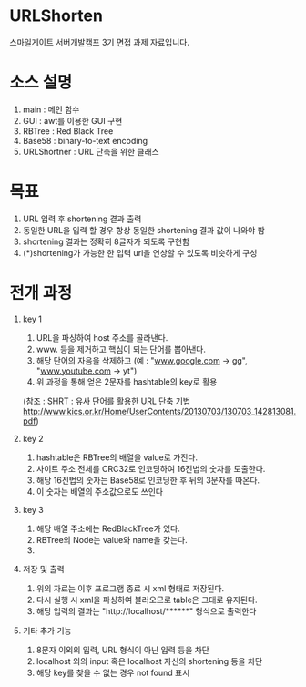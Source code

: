 # URLShorten

스마일게이트 서버개발캠프 3기 면접 과제 자료입니다.

# 소스 설명
1. main : 메인 함수
2. GUI : awt를 이용한 GUI 구현
3. RBTree : Red Black Tree
4. Base58 : binary-to-text encoding
5. URLShortner : URL 단축을 위한 클래스


# 목표

1. URL 입력 후 shortening 결과 출력
2. 동일한 URL을 입력 할 경우 항상 동일한 shortening 결과 값이 나와야 함
3. shortening 결과는 정확히 8글자가 되도록 구현함
4. (*)shortening가 가능한 한 입력 url을 연상할 수 있도록 비슷하게 구성


# 전개 과정

1) key 1
   1. URL을 파싱하여 host 주소를 골라낸다.
   2. www. 등을 제거하고 핵심이 되는 단어를 뽑아낸다.
   3. 해당 단어의 자음을 삭제하고
    (예 : "www.google.com -> gg", "www.youtube.com -> yt")
   4. 위 과정을 통해 얻은 2문자를 hashtable의 key로 활용
   
    (참조 : SHRT : 유사 단어를 활용한 URL 단축 기법 http://www.kics.or.kr/Home/UserContents/20130703/130703_142813081.pdf)

2) key 2
   1. hashtable은 RBTree의 배열을 value로 가진다.
   2. 사이트 주소 전체를 CRC32로 인코딩하여 16진법의 숫자를 도출한다.
   3. 해당 16진법의 숫자는 Base58로 인코딩한 후 뒤의 3문자를 따온다. 
   4. 이 숫자는 배열의 주소값으로도 쓰인다

3) key 3
   1. 해당 배열 주소에는 RedBlackTree가 있다.
   2. RBTree의 Node는 value와 name을 갖는다.
   3. 

4) 저장 및 출력
   1. 위의 자료는 이후 프로그램 종료 시 xml 형태로 저장된다.
   2. 다시 실행 시 xml을 파싱하여 불러오므로 table은 그대로 유지된다.
   3. 해당 입력의 결과는 "http://localhost/******" 형식으로 출력한다

5) 기타 추가 기능
   1. 8문자 이외의 입력, URL 형식이 아닌 입력 등을 차단
   2. localhost 외의 input 혹은 localhost 자신의 shortening 등을 차단
   3. 해당 key를 찾을 수 없는 경우 not found 표시

